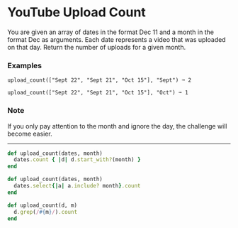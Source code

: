 # YouTube Upload Count
You are given an array of dates in the format Dec 11 and a month in the format Dec as arguments. Each date represents a video that was uploaded on that day. Return the number of uploads for a given month.
### Examples
~~~
upload_count(["Sept 22", "Sept 21", "Oct 15"], "Sept") ➞ 2

upload_count(["Sept 22", "Sept 21", "Oct 15"], "Oct") ➞ 1
~~~
### Note
If you only pay attention to the month and ignore the day, the challenge will become easier.

---
```ruby
def upload_count(dates, month)
  dates.count { |d| d.start_with?(month) }
end
```
```ruby
def upload_count(dates, month)
  dates.select{|a| a.include? month}.count	
end
```
```ruby
def upload_count(d, m)
  d.grep(/#{m}/).count
end
```
